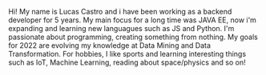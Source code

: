 Hi! My name is Lucas Castro and i have been working as a backend developer for 5 years.
My main focus for a long time was JAVA EE, now i'm expanding and learning new languagues such as JS and Python.
I'm passionate about programming, creating something from nothing.
My goals for 2022 are evolving my knowledge at Data Mining and Data Transformation.
For hobbies, I like sports and learning interesting things such as IoT, Machine Learning, reading about space/physics and so on!
